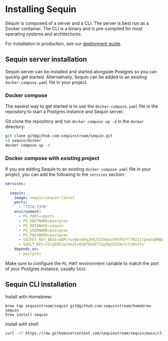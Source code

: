 # Installing Sequin

Sequin is composed of a server and a CLI. The server is best run as a Docker container. The CLI is a binary and is pre-compiled for most operating systems and architectures.

For installation in production, see our [deployment guide](./deploy.md).

## Sequin server installation

Sequin server can be installed and started alongside Postgres so you can quickly get started. Alternatively, Sequin can be added to an existing `docker-compose.yaml` file in your project.

### Docker compose

The easiest way to get started is to use the `docker-compose.yaml` file in the repository to start a Postgres instance and Sequin server.

Git clone the repository and run `docker compose up -d` in the `docker` directory:

```bash
git clone git@github.com:sequinstream/sequin.git
cd sequin/docker
docker compose up -d
```

### Docker compose with existing project

If you are adding Sequin to an existing `docker-compose.yaml` file in your project, you can add the following to the `services` section:

```yaml
services:
  ...
  sequin:
    image: sequin/sequin:latest
    ports:
      - "7376:7376"
    environment:
      - PG_PORT=<port>
      - PG_HOSTNAME=postgres
      - PG_DATABASE=sequin
      - PG_USERNAME=postgres
      - PG_PASSWORD=postgres
      - SECRET_KEY_BASE=wDPLYus0pvD6qJhKJICO4dauYPXfO/Yl782Zjtpew5qRBDp7CZvbWtQmY0eB13If
      - VAULT_KEY=2Sig69bIpuSm2kv0VQfDekET2qy8qUZGI8v3/h3ASiY=
    depends_on:
      - postgres
```

Make sure to configure the `PG_PORT` environment variable to match the port of your Postgres instance, usually `5432`.

## Sequin CLI installation

Install with Homebrew:

```
brew tap sequinstream/sequin git@github.com:sequinstream/homebrew-sequin
brew install sequin
```

Install with shell:

```bash
curl -sf https://raw.githubusercontent.com/sequinstream/sequin/main/cli/installer.sh | sh
```
